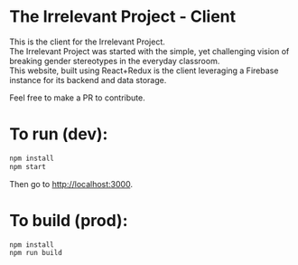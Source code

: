 # The Irrelevant Project - Client

This is the client for the Irrelevant Project. <br/>
The Irrelevant Project was started with the simple, yet challenging vision of breaking gender stereotypes in the everyday classroom.<br/>
This website, built using React+Redux is the client leveraging a Firebase instance for its backend and data storage.

Feel free to make a PR to contribute.

# To run (dev):
```bash
npm install
npm start
```
Then go to [http://localhost:3000](http://localhost:3000).

# To build (prod):
```bash
npm install
npm run build
```
